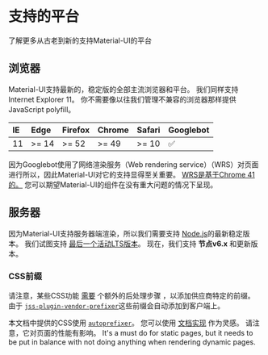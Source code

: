 # 支持的平台

<p class="description">了解更多从古老到新的支持Material-UI的平台</p>

## 浏览器

Material-UI支持最新的，稳定版的全部主流浏览器和平台。 我们同样支持Internet Explorer 11。 你不需要像以往我们管理不兼容的浏览器那样提供JavaScript polyfill。

| IE | Edge  | Firefox | Chrome | Safari | Googlebot |
|:-- |:----- |:------- |:------ |:------ |:--------- |
| 11 | >= 14 | >= 52   | >= 49  | >= 10  | ✅         |

因为Googlebot使用了网络渲染服务（Web rendering service）（WRS）对页面进行所以，因此Material-UI对它的支持显得至关重要。 [WRS是基于Chrome 41的。](https://developers.google.com/search/docs/guides/rendering) 您可以期望Material-UI的组件在没有重大问题的情况下呈现。

## 服务器

因为Material-UI支持服务器端渲染，所以我们需要支持 [Node.js](https://github.com/nodejs/node)的最新稳定版本。 我们试图支持 [最后一个活动LTS版本](https://github.com/nodejs/Release#lts-schedule1)。 现在，我们支持 **节点v6.x** 和更新版本。

### CSS前缀

请注意，某些CSS功能 [需要](https://github.com/cssinjs/jss/issues/279) 个额外的后处理步骤 ，以添加供应商特定的前缀。 由于 [`jss-plugin-vendor-prefixer`](https://www.npmjs.com/package/jss-plugin-vendor-prefixer)这些前缀会自动添加到客户端上。

本文档中提供的CSS使用 [`autoprefixer`](https://www.npmjs.com/package/autoprefixer)。 您可以使用 [文档实现](https://github.com/mui-org/material-ui/blob/47aa5aeaec1d4ac2c08fd0e84277d6b91e497557/pages/_document.js#L123) 作为灵感。 请注意，它对页面的性能有影响。 It's a must do for static pages, but it needs to be put in balance with not doing anything when rendering dynamic pages.